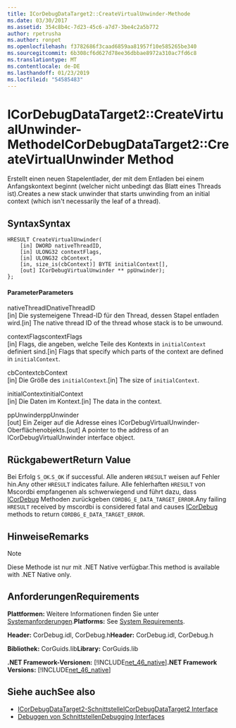 ```yaml
---
title: ICorDebugDataTarget2::CreateVirtualUnwinder-Methode
ms.date: 03/30/2017
ms.assetid: 354c8b4c-7d23-45c6-a7d7-3be4c2a5b772
author: rpetrusha
ms.author: ronpet
ms.openlocfilehash: f3782686f3caad6859aa81957f10e585265be340
ms.sourcegitcommit: 6b308cf6d627d78ee36dbbae8972a310ac7fd6c8
ms.translationtype: MT
ms.contentlocale: de-DE
ms.lasthandoff: 01/23/2019
ms.locfileid: "54585483"
---
```

# <a name="icordebugdatatarget2createvirtualunwinder-method"></a><span data-ttu-id="a86cd-102">ICorDebugDataTarget2::CreateVirtualUnwinder-Methode</span><span class="sxs-lookup"><span data-stu-id="a86cd-102">ICorDebugDataTarget2::CreateVirtualUnwinder Method</span></span>
<span data-ttu-id="a86cd-103">Erstellt einen neuen Stapelentlader, der mit dem Entladen bei einem Anfangskontext beginnt (welcher nicht unbedingt das Blatt eines Threads ist).</span><span class="sxs-lookup"><span data-stu-id="a86cd-103">Creates a new stack unwinder that starts unwinding from an initial context (which isn't necessarily the leaf of a thread).</span></span>  
  
## <a name="syntax"></a><span data-ttu-id="a86cd-104">Syntax</span><span class="sxs-lookup"><span data-stu-id="a86cd-104">Syntax</span></span>  
  
```  
HRESULT CreateVirtualUnwinder(  
    [in] DWORD nativeThreadID,  
    [in] ULONG32 contextFlags,  
    [in] ULONG32 cbContext,  
    [in, size_is(cbContext)] BYTE initialContext[],  
    [out] ICorDebugVirtualUnwinder ** ppUnwinder);  
};  
```  
  
#### <a name="parameters"></a><span data-ttu-id="a86cd-105">Parameter</span><span class="sxs-lookup"><span data-stu-id="a86cd-105">Parameters</span></span>  
 <span data-ttu-id="a86cd-106">nativeThreadID</span><span class="sxs-lookup"><span data-stu-id="a86cd-106">nativeThreadID</span></span>  
 <span data-ttu-id="a86cd-107">[in] Die systemeigene Thread-ID für den Thread, dessen Stapel entladen wird.</span><span class="sxs-lookup"><span data-stu-id="a86cd-107">[in] The native thread ID of the thread whose stack is to be unwound.</span></span>  
  
 <span data-ttu-id="a86cd-108">contextFlags</span><span class="sxs-lookup"><span data-stu-id="a86cd-108">contextFlags</span></span>  
 <span data-ttu-id="a86cd-109">[in] Flags, die angeben, welche Teile des Kontexts in `initialContext` definiert sind.</span><span class="sxs-lookup"><span data-stu-id="a86cd-109">[in] Flags that specify which parts of the context are defined in `initialContext`.</span></span>  
  
 <span data-ttu-id="a86cd-110">cbContext</span><span class="sxs-lookup"><span data-stu-id="a86cd-110">cbContext</span></span>  
 <span data-ttu-id="a86cd-111">[in] Die Größe des `initialContext`.</span><span class="sxs-lookup"><span data-stu-id="a86cd-111">[in] The size of `initialContext`.</span></span>  
  
 <span data-ttu-id="a86cd-112">initialContext</span><span class="sxs-lookup"><span data-stu-id="a86cd-112">initialContext</span></span>  
 <span data-ttu-id="a86cd-113">[in] Die Daten im Kontext.</span><span class="sxs-lookup"><span data-stu-id="a86cd-113">[in] The data in the context.</span></span>  
  
 <span data-ttu-id="a86cd-114">ppUnwinder</span><span class="sxs-lookup"><span data-stu-id="a86cd-114">ppUnwinder</span></span>  
 <span data-ttu-id="a86cd-115">[out] Ein Zeiger auf die Adresse eines ICorDebugVirtualUnwinder-Oberflächenobjekts.</span><span class="sxs-lookup"><span data-stu-id="a86cd-115">[out] A pointer to the address of an ICorDebugVirtualUnwinder interface object.</span></span>  
  
## <a name="return-value"></a><span data-ttu-id="a86cd-116">Rückgabewert</span><span class="sxs-lookup"><span data-stu-id="a86cd-116">Return Value</span></span>  
 <span data-ttu-id="a86cd-117">Bei Erfolg `S_OK`.</span><span class="sxs-lookup"><span data-stu-id="a86cd-117">`S_OK` if successful.</span></span> <span data-ttu-id="a86cd-118">Alle anderen `HRESULT` weisen auf Fehler hin.</span><span class="sxs-lookup"><span data-stu-id="a86cd-118">Any other `HRESULT` indicates failure.</span></span> <span data-ttu-id="a86cd-119">Alle fehlerhaften `HRESULT` von Mscordbi empfangenen als schwerwiegend und führt dazu, dass [ICorDebug](../../../../docs/framework/unmanaged-api/debugging/icordebug-interface.md) Methoden zurückgeben `CORDBG_E_DATA_TARGET_ERROR`.</span><span class="sxs-lookup"><span data-stu-id="a86cd-119">Any failing `HRESULT` received by mscordbi is considered fatal and causes [ICorDebug](../../../../docs/framework/unmanaged-api/debugging/icordebug-interface.md) methods to return `CORDBG_E_DATA_TARGET_ERROR`.</span></span>  
  
## <a name="remarks"></a><span data-ttu-id="a86cd-120">Hinweise</span><span class="sxs-lookup"><span data-stu-id="a86cd-120">Remarks</span></span>  
  
> [!NOTE]
>  <span data-ttu-id="a86cd-121">Diese Methode ist nur mit .NET Native verfügbar.</span><span class="sxs-lookup"><span data-stu-id="a86cd-121">This method is available with .NET Native only.</span></span>  
  
## <a name="requirements"></a><span data-ttu-id="a86cd-122">Anforderungen</span><span class="sxs-lookup"><span data-stu-id="a86cd-122">Requirements</span></span>  
 <span data-ttu-id="a86cd-123">**Plattformen:** Weitere Informationen finden Sie unter [Systemanforderungen](../../../../docs/framework/get-started/system-requirements.md).</span><span class="sxs-lookup"><span data-stu-id="a86cd-123">**Platforms:** See [System Requirements](../../../../docs/framework/get-started/system-requirements.md).</span></span>  
  
 <span data-ttu-id="a86cd-124">**Header:** CorDebug.idl, CorDebug.h</span><span class="sxs-lookup"><span data-stu-id="a86cd-124">**Header:** CorDebug.idl, CorDebug.h</span></span>  
  
 <span data-ttu-id="a86cd-125">**Bibliothek:** CorGuids.lib</span><span class="sxs-lookup"><span data-stu-id="a86cd-125">**Library:** CorGuids.lib</span></span>  
  
 <span data-ttu-id="a86cd-126">**.NET Framework-Versionen:** [!INCLUDE[net_46_native](../../../../includes/net-46-native-md.md)]</span><span class="sxs-lookup"><span data-stu-id="a86cd-126">**.NET Framework Versions:** [!INCLUDE[net_46_native](../../../../includes/net-46-native-md.md)]</span></span>  
  
## <a name="see-also"></a><span data-ttu-id="a86cd-127">Siehe auch</span><span class="sxs-lookup"><span data-stu-id="a86cd-127">See also</span></span>
- [<span data-ttu-id="a86cd-128">ICorDebugDataTarget2-Schnittstelle</span><span class="sxs-lookup"><span data-stu-id="a86cd-128">ICorDebugDataTarget2 Interface</span></span>](../../../../docs/framework/unmanaged-api/debugging/icordebugdatatarget2-interface.md)
- [<span data-ttu-id="a86cd-129">Debuggen von Schnittstellen</span><span class="sxs-lookup"><span data-stu-id="a86cd-129">Debugging Interfaces</span></span>](../../../../docs/framework/unmanaged-api/debugging/debugging-interfaces.md)
